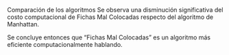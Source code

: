 Comparación de los algoritmos
Se observa una disminución significativa del costo computacional de Fichas Mal Colocadas respecto del algoritmo de Manhattan. 

Se concluye entonces que “Fichas Mal Colocadas” es un algoritmo más eficiente computacionalmente hablando. 
